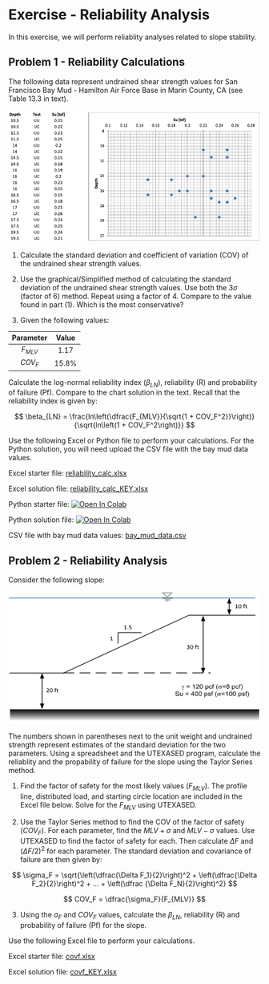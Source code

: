 # Exercise - Reliability Analysis

In this exercise, we will perform reliablity analyses related to slope stability.

## Problem 1 - Reliability Calculations

The following data represent undrained shear strength values for San Francisco Bay Mud - Hamilton Air Force Base in 
Marin County, CA (see Table 13.3 in text).

![bay_mud_data.png](bay_mud_data.png)

1) Calculate the standard deviation and coefficient of variation (COV) of the undrained shear strength values.

2) Use the graphical/Simplified method of calculating the standard deviation of the undrained shear strength values. 
   Use both the 3$\sigma$ (factor of 6) method. Repeat using a factor of 4. Compare to the value found in part (1). 
   Which is the most conservative?

3) Given the following values:

| Parameter | Value |
|:---------:|:-----:|
| $F_{MLV}$ | 1.17  |
|  $COV_F$  | 15.8% |

Calculate the log-normal reliability index ($\beta_{LN}$), reliability (R) and probability of failure (Pf). Compare to 
the chart solution in the text. Recall that the reliability index is given by:

$$
\beta_{LN} = \frac{ln\left(\dfrac{F_{MLV}}{\sqrt{1 + COV_F^2}}\right)}{\sqrt{ln\left(1 + COV_F^2\right)}}
$$

Use the following Excel or Python file to perform your calculations. For the Python solution, you will need upload 
the CSV file with the bay mud data values.

Excel starter file: [reliability_calc.xlsx](reliability_calc.xlsx)

Excel solution file: [reliability_calc_KEY.xlsx](reliability_calc_KEY.xlsx)

Python starter file: <a href="https://colab.research.google.
com/github/njones61/ce544/blob/main/docs/unit2/11_reliability/reliability_calc.ipynb" target="_blank"><img 
src="https://colab.
research.google.com/assets/colab-badge.svg" alt="Open In Colab"/></a>

Python solution file: <a href="https://colab.research.google.
com/github/njones61/ce544/blob/main/docs/unit2/11_reliability/reliability_calc_KEY.ipynb" target="_blank"><img 
src="https://colab.
research.google.com/assets/colab-badge.svg" alt="Open In Colab"/></a>

CSV file with bay mud data values: [bay_mud_data.csv](bay_mud_data.csv)

## Problem 2 - Reliability Analysis

Consider the following slope:

![two_layer_slope.png](two_layer_slope.png)

The numbers shown in parentheses next to the unit weight and undrained strength represent estimates of the standard deviation for the two parameters. Using a spreadsheet and the UTEXASED program, calculate the reliablity and the propability of failure for the slope using the Taylor Series method.

1) Find the factor of safety for the most likely values ($F_{MLV}$). The profile line, distributed load, and starting circle location are included in the Excel file below. Solve for the $F_{MLV}$ using UTEXASED.

2) Use the Taylor Series method to find the COV of the factor of safety ($COV_F$). For each parameter, find the 
   $MLV+\sigma$ and $MLV-\sigma$ values. Use UTEXASED to find the factor of safety for each. Then calculate $\Delta F$ and $(\Delta F/2)^2$ for each parameter. The standard deviation and covariance of failure are then given by:

$$
\sigma_F = \sqrt{\left(\dfrac{\Delta F_1}{2}\right)^2 + \left(\dfrac{\Delta F_2}{2}\right)^2 + ... + \left(\dfrac
{\Delta F_N}{2}\right)^2}
$$

$$
COV_F = \dfrac{\sigma_F}{F_{MLV}}
$$

3) Using the $\sigma_F$ and $COV_F$ values, calculate the $\beta_{LN}$, reliability (R) and probability of failure 
   (Pf) for the slope.

Use the following Excel file to perform your calculations. 

Excel starter file: [covf.xlsx](covf.xlsx)

Excel solution file: [covf_KEY.xlsx](covf_KEY.xlsx)

